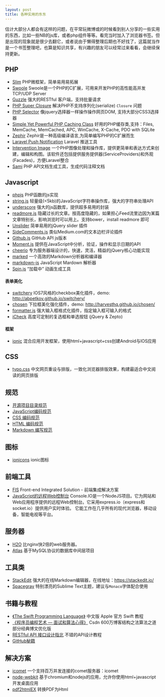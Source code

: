 ```yaml
---
layout: post
title: 各种实用的东东
---
```


估计大部分人都会有这样的问题，在平常玩微博或的时候看到别人分享的一些实用的东西，比如一些NB的js库，或者php组件等等。看完当时加入了浏览器书签。但是出现的现象就是很少去翻它，或者说由于懒得整理后期也不好找了，这篇就当作是一个书签整理吧，也算是知识共享，有兴趣的朋友可以经常过来看看，会继续保持更新。

## PHP
- [Slim](https://github.com/codeguy/Slim) PHP微框架，简单易用易拓展
- [Swoole](https://github.com/swoole/swoole-src) Swoole是一个PHP的C扩展，可用来开发PHP的高性能高并发TCP/UDP Server
- [Guzzle](https://github.com/guzzle/guzzle) 强大的RESTful 客户端，支持批量请求
- [PHP Super Closure](https://github.com/jeremeamia/super_closure)  解决PHP不支持序列化(serialize) `Closure` 问题
- [PHP Selector](https://github.com/visionmedia/php-selector) 像jquery选择器一样操作操作网页DOM, 支持大部分CSS3选择器
- [Simple Yet Powerful PHP Caching Class](https://github.com/khoaofgod/phpfastcache) 好用的PHP缓存类,支持：Files, MemCache, MemCached, APC, WinCache, X-Cache, PDO with SQLite
- [Zephir](https://github.com/phalcon/zephir) Zephir是一种高级编译语言,为简单编写PHP的C扩展而生
- [Laravel Push Notification](https://github.com/davibennun/laravel-push-notification) Laravel 推送工具
- [Intervention Image](https://github.com/Intervention/image) 一个PHP图像处理和操作库，提供更简单和表达方式来创建，编辑和构图。该软件还包括提供服务提供器(ServiceProviders)和外观(Facades)，方便Laravel整合
- [Sami](https://github.com/fabpot/Sami) PHP API文档生成工具，生成代码注释文档



## Javascript

- [phpjs](http://phpjs.org/) PHP函数的js实现
- [string.js](https://github.com/jprichardson/string.js) 轻量级(<5kb)的JavaScript字符串操作库，强大的字符串处理API
- [underscore](https://github.com/jashkenas/underscore) 强大的js函数库，提供超多易用的封装
- [readmore.js](http://jedfoster.com/Readmore.js)  隐藏过长的文章。按高度隐藏的，如果担心Feed流里边因为某篇文章特别长，影响浏览时可以用上。支持bower，install readmore 即可
- [Unslider](https://github.com/idiot/unslider) 简单易用的jQuery slider 插件
- [SideComments.js](http://aroc.github.io/side-comments-demo/) 类似Medium.com的文本边栏评论插件
- [Github.js](https://github.com/michael/github) GitHub API js版本
- [Moment.js](https://github.com/moment/moment) 提供在JavaScript中分析，验证，操作和显示日期的API
- [cheerio](https://github.com/cheeriojs/cheerio) 专为服务器端设计的，快速，灵活，精益的jQuery核心功能实现
- [marked](https://github.com/chjj/marked) 一个高效的Markdown分析器和编译器
- [markdown-js](https://github.com/evilstreak/markdown-js) JavaScript Mardown 解析器
- [Spin.js](https://github.com/fgnass/spin.js) “加载中” 动画生成工具

#### 表单美化

- [switchery](https://github.com/abpetkov/switchery) IOS7风格的checkbox美化插件，demo: http://abpetkov.github.io/switchery/
- [chosen](https://github.com/harvesthq/chosen) 下拉框美化强化插件，demo: http://harvesthq.github.io/chosen/
- [formatter.js](https://github.com/firstopinion/formatter.js) 强大输入框格式化插件，指定输入框可输入的格式
- [iCheck](https://github.com/fronteed/iCheck) 高度可定制的复选框和单选按钮 (jQuery & Zepto)


#### 框架
- [ionic](http://ionicframework.com/) 混合应用开发框架，使用html+javascript+css创建Android与IOS应用

## CSS

- [typo.css](https://github.com/sofish/typo.css) 中文网页重设与排版，一致化浏览器排版效果，构建最适合中文阅读的网页排版

## 规范
- [开源项目目录规范](https://github.com/fex-team/styleguide/blob/master/project.md)
- [JavaScript编码规范](https://github.com/fex-team/styleguide/blob/master/javascript.md)
- [CSS 编码规范](https://github.com/fex-team/styleguide/blob/master/css.md)
- [HTML 编码规范](https://github.com/fex-team/styleguide/blob/master/html.md)
- [Markdown 编写规范](https://github.com/fex-team/styleguide/blob/master/markdown.md)

## 图标

- [ionicons](https://github.com/driftyco/ionicons) ionic图标

## 前端工具
- [FIS](https://github.com/fex-team/fis) Front-end Integrated Solution - 前端集成解决方案
- [JavaScript的远程Web控制台](https://github.com/nkashyap/console.io) Console.IO是一个NodeJS项目。它为网站和Web应用程序提供的远程Web控制台。它采用express.io（express和socket.io）提供用户实时体验。  它能工作在几乎所有的现代浏览器，移动设备，智能电视等平台。

## 服务器
- [H2O](https://github.com/kazuho/h2o) 比nginx快2倍的web服务器。
- [Atlas](https://github.com/Qihoo360/Atlas) 基于MySQL协议的数据库中间层项目

## 工具类
- [StackEdit](https://github.com/benweet/stackedit) 强大的在线Markdown编辑器，在线地址：https://stackedit.io/
- [Spacegray](https://github.com/kkga/spacegray) 特别漂亮的Sublime Text主题，建议与`Monaco`字体配合使用

## 书籍与教程
- [《The Swift Programming Language》](https://github.com/numbbbbb/the-swift-programming-language-in-chinese) 中文版 Apple 官方 Swift 教程
- [《程序员编程艺术 — 面试和算法心得》](https://github.com/julycoding/The-Art-Of-Programming-By-July) Csdn 600万博客结构之法算法之道部分经典博文优化版
- [RESTful API 接口设计指北](https://github.com/bolasblack/api-guide) 不错的API设计教程
- [GitHub秘籍](https://github.com/tiimgreen/github-cheat-sheet/blob/master/README.zh-cn.md)



## 解决方案
- [icomet](https://github.com/ideawu/icomet) 一个支持百万并发连接的comet服务器：icomet
- [node-webkit](https://github.com/rogerwang/node-webkit) 基于chromium和nodejs的应用，允许你使用html+javascript开发桌面应用
- [pdf2htmlEX](https://github.com/coolwanglu/pdf2htmlEX) 转换PDF为Html

